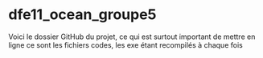 # dfe11_ocean_groupe5
Voici le dossier GitHub du projet, ce qui est surtout important de mettre en ligne ce sont les fichiers codes, les exe étant recompilés à chaque fois
